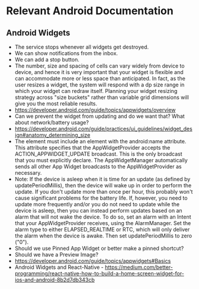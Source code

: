 # Relevant Android Documentation
## Android Widgets
- The service stops whenever all widgets get destroyed.
- We can show notifications from the inbox.
- We can add a stop button.
- The number, size and spacing of cells can vary widely from device to device, and hence it is very important that your widget is flexible and can accommodate more or less space than anticipated. In fact, as the user resizes a widget, the system will respond with a dp size range in which your widget can redraw itself. Planning your widget resizing strategy across "size buckets" rather than variable grid dimensions will give you the most reliable results.
- https://developer.android.com/guide/topics/appwidgets/overview
- Can we prevent the widget from updating and do we want that? What about network/battery usage?
- https://developer.android.com/guide/practices/ui_guidelines/widget_design#anatomy_determining_size
- The <intent-filter> element must include an <action> element with the android:name attribute. This attribute specifies that the AppWidgetProvider accepts the ACTION_APPWIDGET_UPDATE broadcast. This is the only broadcast that you must explicitly declare. The AppWidgetManager automatically sends all other App Widget broadcasts to the AppWidgetProvider as necessary.
- Note: If the device is asleep when it is time for an update (as defined by updatePeriodMillis), then the device will wake up in order to perform the update. If you don't update more than once per hour, this probably won't cause significant problems for the battery life. If, however, you need to update more frequently and/or you do not need to update while the device is asleep, then you can instead perform updates based on an alarm that will not wake the device. To do so, set an alarm with an Intent that your AppWidgetProvider receives, using the AlarmManager. Set the alarm type to either ELAPSED_REALTIME or RTC, which will only deliver the alarm when the device is awake. Then set updatePeriodMillis to zero ("0").
- Should we use Pinned App Widget or better make a pinned shortcut?
- Should we have a Preview Image?
- https://developer.android.com/guide/topics/appwidgets#Basics
- Android Widgets and React-Native - https://medium.com/better-programming/react-native-how-to-build-a-home-screen-widget-for-ios-and-android-8b2d7db343cb
